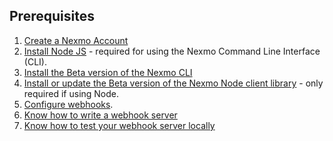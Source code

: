 ## Prerequisites

1. [Create a Nexmo Account](https://dashboard.nexmo.com/sign-in)
2. [Install Node JS](https://nodejs.org/en/download/) - required for using the Nexmo Command Line Interface (CLI).
3. [Install the Beta version of the Nexmo CLI](/messages/code-snippets/install-cli)
4. [Install or update the Beta version of the Nexmo Node client library](/messages/code-snippets/client-library) - only required if using Node.
5. [Configure webhooks](/messages/code-snippets/configure-webhooks).
6. [Know how to write a webhook server](/messages/code-snippets/inbound-message)
7. [Know how to test your webhook server locally](/messages/code-snippets/configure-webhooks#testing-locally-via-ngrok)
